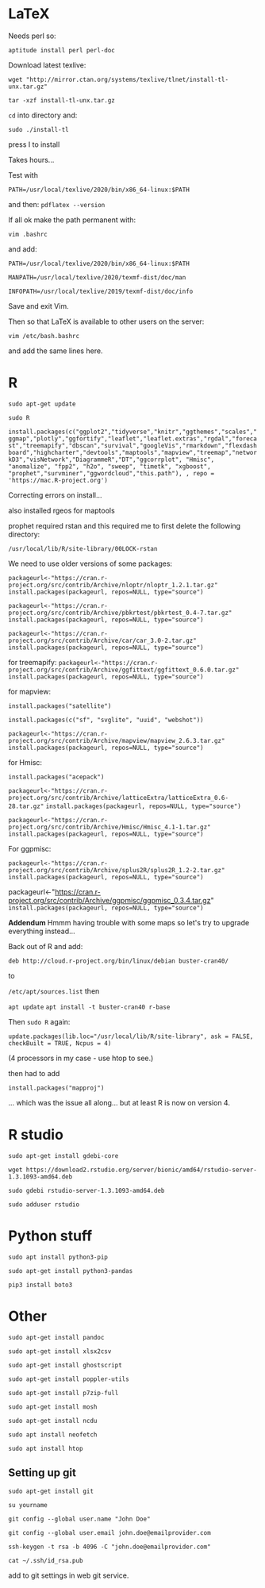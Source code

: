 # LaTeX

Needs perl so:

``aptitude install perl perl-doc``

Download latest texlive:

``wget "http://mirror.ctan.org/systems/texlive/tlnet/install-tl-unx.tar.gz"``

``tar -xzf install-tl-unx.tar.gz``

``cd`` into directory and:

``sudo ./install-tl``

press I to install

Takes hours...

Test with

``PATH=/usr/local/texlive/2020/bin/x86_64-linux:$PATH``

and then:
``pdflatex --version``

If all ok make the path permanent with:

``vim .bashrc``

and add:

``PATH=/usr/local/texlive/2020/bin/x86_64-linux:$PATH``

``MANPATH=/usr/local/texlive/2020/texmf-dist/doc/man``

``INFOPATH=/usr/local/texlive/2019/texmf-dist/doc/info``

Save and exit Vim.

Then so that LaTeX is available to other users on the server:

``vim /etc/bash.bashrc``

and add the same lines here.

# R

``sudo apt-get update``

``sudo R``

``install.packages(c("ggplot2","tidyverse","knitr","ggthemes","scales","ggmap","plotly","ggfortify","leaflet","leaflet.extras","rgdal","forecast","treemapify","dbscan","survival","googleVis","rmarkdown","flexdashboard","highcharter","devtools","maptools","mapview","treemap","networkD3","visNetwork","DiagrammeR","DT","ggcorrplot", "Hmisc", "anomalize", "fpp2", "h2o", "sweep", "timetk", "xgboost", "prophet","survminer","ggwordcloud","this.path"), , repo = 'https://mac.R-project.org')``

Correcting errors on install...

also installed rgeos for maptools

prophet required rstan and this required me to first delete the following directory:

``/usr/local/lib/R/site-library/00LOCK-rstan``

We need to use older versions of some packages:

``packageurl<-"https://cran.r-project.org/src/contrib/Archive/nloptr/nloptr_1.2.1.tar.gz"``
``install.packages(packageurl, repos=NULL, type="source")``

``packageurl<-"https://cran.r-project.org/src/contrib/Archive/pbkrtest/pbkrtest_0.4-7.tar.gz"``
``install.packages(packageurl, repos=NULL, type="source")``

``packageurl<-"https://cran.r-project.org/src/contrib/Archive/car/car_3.0-2.tar.gz"``
``install.packages(packageurl, repos=NULL, type="source")``

for treemapify:
``packageurl<-"https://cran.r-project.org/src/contrib/Archive/ggfittext/ggfittext_0.6.0.tar.gz"``
``install.packages(packageurl, repos=NULL, type="source")``

for mapview:

``install.packages("satellite")``

``install.packages(c("sf", "svglite", "uuid", "webshot"))``

``packageurl<-"https://cran.r-project.org/src/contrib/Archive/mapview/mapview_2.6.3.tar.gz"``
``install.packages(packageurl, repos=NULL, type="source")``

for Hmisc:

``install.packages("acepack")``

``packageurl<-"https://cran.r-project.org/src/contrib/Archive/latticeExtra/latticeExtra_0.6-28.tar.gz"``
``install.packages(packageurl, repos=NULL, type="source")``

``packageurl<-"https://cran.r-project.org/src/contrib/Archive/Hmisc/Hmisc_4.1-1.tar.gz"``
``install.packages(packageurl, repos=NULL, type="source")``

For ggpmisc:

``packageurl<-"https://cran.r-project.org/src/contrib/Archive/splus2R/splus2R_1.2-2.tar.gz"``
``install.packages(packageurl, repos=NULL, type="source")``

packageurl<-"https://cran.r-project.org/src/contrib/Archive/ggpmisc/ggpmisc_0.3.4.tar.gz"
``install.packages(packageurl, repos=NULL, type="source")``

**Addendum** Hmmm having trouble with some maps so let's try to upgrade everything instead...

Back out of R and add:

``deb http://cloud.r-project.org/bin/linux/debian buster-cran40/``
 
 to
 
``/etc/apt/sources.list``
then

``apt update``
``apt install -t buster-cran40 r-base``

Then ``sudo R`` again:

``update.packages(lib.loc="/usr/local/lib/R/site-library", ask = FALSE,
  checkBuilt = TRUE, Ncpus = 4)``

(4 processors in my case - use htop to see.)

then had to add

``install.packages("mapproj")``

... which was the issue all along... but at least R is now on version 4.

# R studio

``sudo apt-get install gdebi-core``

``wget https://download2.rstudio.org/server/bionic/amd64/rstudio-server-1.3.1093-amd64.deb``

``sudo gdebi rstudio-server-1.3.1093-amd64.deb``

``sudo adduser rstudio``

# Python stuff

``sudo apt install python3-pip``

``sudo apt-get install python3-pandas``

``pip3 install boto3``

# Other

``sudo apt-get install pandoc``

``sudo apt-get install xlsx2csv``

``sudo apt-get install ghostscript``

``sudo apt-get install poppler-utils``

``sudo apt-get install p7zip-full``

``sudo apt-get install mosh``

``sudo apt-get install ncdu``

``sudo apt install neofetch``

``sudo apt install htop``

## Setting up git

``sudo apt-get install git``

``su yourname``

``git config --global user.name "John Doe"``

``git config --global user.email john.doe@emailprovider.com``

``ssh-keygen -t rsa -b 4096 -C "john.doe@emailprovider.com"``

``cat ~/.ssh/id_rsa.pub``

add to git settings in web git service.
